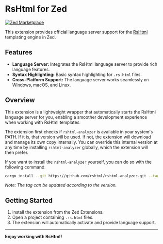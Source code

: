 # RsHtml for Zed

[![Zed Marketplace](https://img.shields.io/github/v/release/rshtml/zed?style=for-the-badge&label=Zed%20Extensions)](https://zed.dev/extensions/rshtml)

This extension provides official language server support for the [RsHtml](https://github.com/rshtml/rshtml) templating engine in Zed.

## Features

*   **Language Server:** Integrates the RsHtml language server to provide rich language features.
*   **Syntax Highlighting:** Basic syntax highlighting for `.rs.html` files.
*   **Cross-Platform Support:** The language server works seamlessly on Windows, macOS, and Linux.

## Overview

This extension is a lightweight wrapper that automatically starts the RsHtml language server for you, enabling a smoother development experience when working with RsHtml templates.

The extension first checks if `rshtml-analyzer` is available in your system's PATH. If it is, that version will be used. If not, the extension will download and manage its own copy internally. You can override this internal version at any time by installing `rshtml-analyzer` globally, which the extension will then prefer.

If you want to install the `rshtml-analyzer` yourself, you can do so with the following command:
```bash
cargo install --git https://github.com/rshtml/rshtml-analyzer.git --tag v0.1.5
```
*Note: The tag can be updated according to the version.*

## Getting Started

1.  Install the extension from the Zed Extensions.
2.  Open a project containing `.rs.html` files.
3.  The extension will automatically activate and provide language support.

---

**Enjoy working with RsHtml!**
